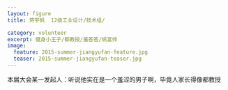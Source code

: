 ```yaml
---
layout: figure
title: 蒋宇帆  12级工业设计/技术组/

category: volunteer
excerpt: 健身小王子/都教授/羞答答/帆富帅
image:
  feature: 2015-summer-jiangyufan-feature.jpg
  teaser: 2015-summer-jiangyufan-teaser.jpg
---
```


本届大会某一发起人：听说他实在是一个羞涩的男子啊，毕竟人家长得像都教授
